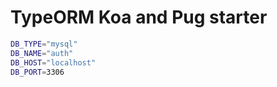 # TypeORM Koa and Pug starter

```bash
DB_TYPE="mysql"
DB_NAME="auth"
DB_HOST="localhost"
DB_PORT=3306
```
